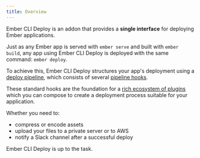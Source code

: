 ```yaml
---
title: Overview
---
```


Ember CLI Deploy is an addon that provides a **single interface** for deploying Ember applications.

Just as any Ember app is served with `ember serve` and built with `ember build`, any app using Ember CLI Deploy is deployed with the same command: `ember deploy`.

To achieve this, Ember CLI Deploy structures your app's deployment using a [deploy pipeline](../deploying-your-app#pipeline), which consists of several [pipeline hooks](../pipeline-hooks).

These standard hooks are the foundation for a [rich ecosystem of plugins](/plugins) which you can compose to create a deployment process suitable for your application.

Whether you need to:

  * compress or encode assets
  * upload your files to a private server or to AWS
  * notify a Slack channel after a successful deploy

Ember CLI Deploy is up to the task.
